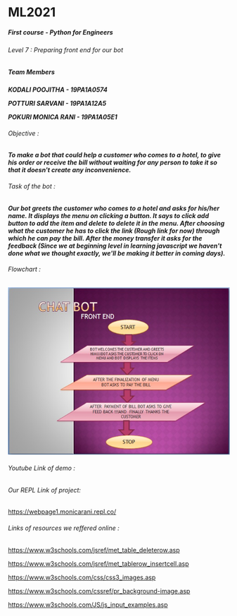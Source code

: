 # ML2021
##### First course - Python for Engineers
###### Level 7 : Preparing front end for our bot


##### Team Members
***KODALI POOJITHA - 19PA1A0574***

***POTTURI SARVANI - 19PA1A12A5***

***POKURI MONICA RANI - 19PA1A05E1***

###### Objective :
***To make a bot that could help a customer who comes to a hotel, to give his order or receive the bill without waiting for any person to take it so that it doesn't create any inconvenience.***

###### Task of the bot :
***Our bot greets the customer who comes to a hotel and asks for his/her name. It displays the menu on clicking a button. It says to click add button to add the item and delete to delete it in the menu. After choosing what the customer he has to click the link (Rough link for now) through which he can pay the bill. After the money transfer it asks for the feedback (Since we at beginning level in learning javascript we haven't done what we thought exactly, we'll be making it better in coming days).***

###### Flowchart :
![](https://github.com/monicarani/project/blob/main/flowcharimg.jpeg)
###### Youtube Link of demo :

###### Our REPL Link of project:
https://webpage1.monicarani.repl.co/

###### Links of resources we reffered online :
https://www.w3schools.com/jsref/met_table_deleterow.asp

https://www.w3schools.com/jsref/met_tablerow_insertcell.asp

https://www.w3schools.com/css/css3_images.asp

https://www.w3schools.com/cssref/pr_background-image.asp

https://www.w3schools.com/JS/js_input_examples.asp
